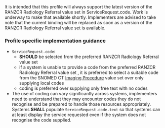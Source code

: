 <div class="stu-note">It is intended that this profile will always support the latest version of the RANZCR Radiology Referral value set in ServiceRequest.code. Work is underway to make that available shortly. Implementers are advised to take note that the current binding will be replaced as soon as a version of the RANZCR Radiology Referral value set is available.</div>

### Profile specific implementation guidance
- `ServiceRequest.code`:
  - **SHOULD** be selected from the preferred RANZCR Radiology Referral value set
  - if a system is unable to provide a code from the preferred RANZCR Radiology Referral value set , it is preferred to select a suitable code from the SNOMED CT <a href="https://healthterminologies.gov.au/fhir/ValueSet/imaging-procedure-1">Imaging Procedure</a> value set over only supplying local codes
  - coding is preferred over supplying only free text with no codes
- The use of coding can vary significantly across systems, implementers need to understand that they may encounter codes they do not recognise and be prepared to handle those resources appropriately. Systems **SHALL** populate `ServiceRequest.code.text` so that systems can at least display the service requested even if the system does not recognise the code supplied.
